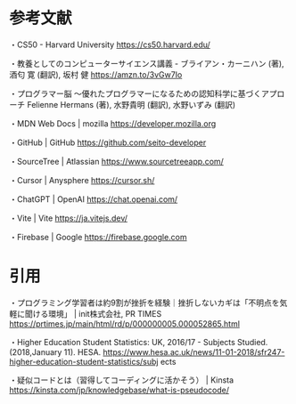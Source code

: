 # 参考文献
・CS50 - Harvard University
https://cs50.harvard.edu/

・教養としてのコンピューターサイエンス講義 - ブライアン・カーニハン (著), 酒匂 寛 (翻訳), 坂村 健
https://amzn.to/3vGw7Io

・プログラマー脳 ～優れたプログラマーになるための認知科学に基づくアプローチ
Felienne Hermans (著), 水野貴明 (翻訳), 水野いずみ (翻訳)

・MDN Web Docs | mozilla
https://developer.mozilla.org

・GitHub | GitHub
https://github.com/seito-developer

・SourceTree | Atlassian
https://www.sourcetreeapp.com/

・Cursor | Anysphere
https://cursor.sh/

・ChatGPT | OpenAI
https://chat.openai.com/

・Vite | Vite
https://ja.vitejs.dev/

・Firebase | Google
https://firebase.google.com

# 引用

・プログラミング学習者は約9割が挫折を経験｜挫折しないカギは「不明点を気軽に聞ける環境」 | init株式会社, PR TIMES
https://prtimes.jp/main/html/rd/p/000000005.000052865.html

・Higher Education Student Statistics: UK, 2016/17 - Subjects Studied. (2018,January 11). HESA.
https://www.hesa.ac.uk/news/11-01-2018/sfr247-higher-education-student-statistics/subj
ects

・疑似コードとは（習得してコーディングに活かそう） | Kinsta
https://kinsta.com/jp/knowledgebase/what-is-pseudocode/